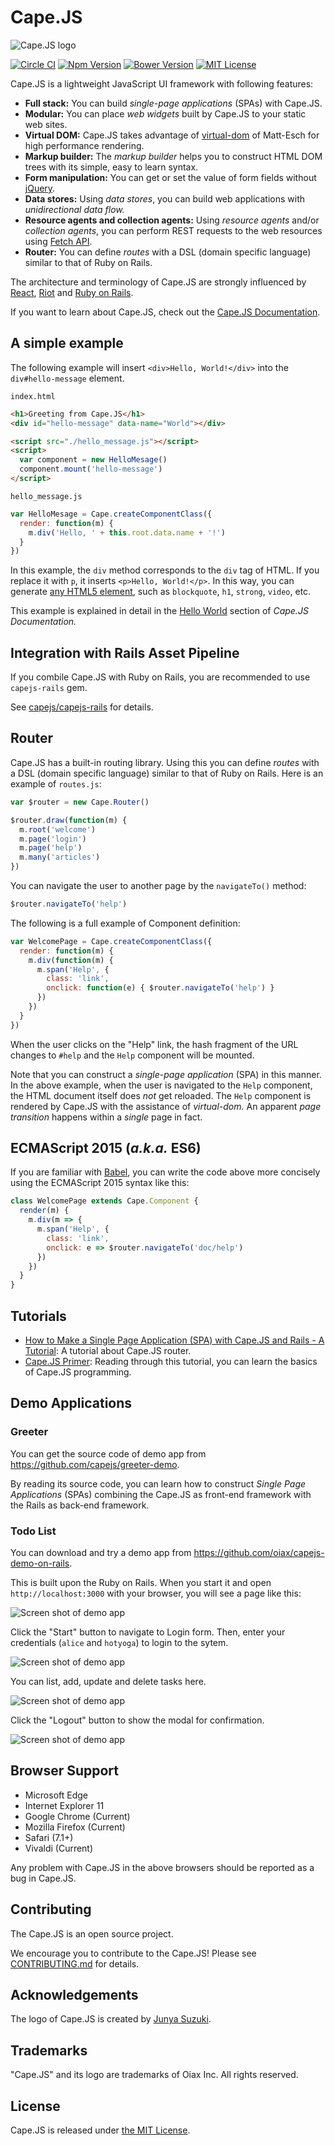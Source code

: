 # Cape.JS

![Cape.JS logo](https://cdn.rawgit.com/capejs/capejs/master/doc/logo/capejs.svg)

[![Circle CI](https://circleci.com/gh/capejs/capejs.png?style=badge)](https://circleci.com/gh/capejs/capejs)
[![Npm Version](https://badge.fury.io/js/capejs.svg)](http://badge.fury.io/js/capejs)
[![Bower Version](https://badge.fury.io/bo/capejs.svg)](http://badge.fury.io/bo/capejs)
[![MIT License](https://img.shields.io/badge/license-MIT-blue.svg)](LICENSE)

Cape.JS is a lightweight JavaScript UI framework with following features:

* **Full stack:** You can build *single-page applications* (SPAs) with Cape.JS.
* **Modular:** You can place *web widgets* built by Cape.JS to your static web sites.
* **Virtual DOM:** Cape.JS takes advantage of
[virtual-dom](https://github.com/Matt-Esch/virtual-dom)
of Matt-Esch for high performance rendering.
* **Markup builder:** The *markup builder* helps you to construct HTML DOM trees
with its simple, easy to learn syntax.
* **Form manipulation:** You can get or set the value of form fields
without [jQuery](https://jquery.com/).
* **Data stores:** Using *data stores*, you can build web applications
with *unidirectional data flow.*
* **Resource agents and collection agents:** Using *resource agents* and/or
*collection agents*, you can perform REST requests
to the web resources using [Fetch API](https://developer.mozilla.org/en/docs/Web/API/Fetch_API).
* **Router:** You can define *routes* with a DSL (domain specific language)
similar to that of Ruby on Rails.

The architecture and terminology of Cape.JS are strongly influenced by
[React](https://github.com/facebook/react),
[Riot](https://github.com/muut/riotjs)
and [Ruby on Rails](https://github.com/rails/rails).

If you want to learn about Cape.JS, check out the [Cape.JS Documentation](http://capejs.github.io/capejs/).

## A simple example

The following example will insert `<div>Hello, World!</div>` into the `div#hello-message` element.

`index.html`

```html
<h1>Greeting from Cape.JS</h1>
<div id="hello-message" data-name="World"></div>

<script src="./hello_message.js"></script>
<script>
  var component = new HelloMesage()
  component.mount('hello-message')
</script>
```

`hello_message.js`

```javascript
var HelloMesage = Cape.createComponentClass({
  render: function(m) {
    m.div('Hello, ' + this.root.data.name + '!')
  }
})
```

In this example, the `div` method corresponds to the `div` tag of HTML.
If you replace it with `p`, it inserts `<p>Hello, World!</p>`.
In this way, you can generate [any HTML5 element](http://www.w3.org/TR/html-markup/elements.html),
such as `blockquote`, `h1`, `strong`, `video`, etc.

This example is explained in detail
in the [Hello World](http://capejs.github.io/capejs/components/#hello-world) section
of *Cape.JS Documentation.*

## Integration with Rails Asset Pipeline

If you combile Cape.JS with Ruby on Rails, you are recommended to use `capejs-rails` gem.

See [capejs/capejs-rails](https://github.com/capejs/capejs-rails) for details.

## Router

Cape.JS has a built-in routing library. Using this you can define *routes* with a DSL (domain specific language)
similar to that of Ruby on Rails. Here is an example of `routes.js`:

```javascript
var $router = new Cape.Router()

$router.draw(function(m) {
  m.root('welcome')
  m.page('login')
  m.page('help')
  m.many('articles')
})
```

You can navigate the user to another page by the `navigateTo()` method:

```javascript
$router.navigateTo('help')
```

The following is a full example of Component definition:

```javascript
var WelcomePage = Cape.createComponentClass({
  render: function(m) {
    m.div(function(m) {
      m.span('Help', {
        class: 'link',
        onclick: function(e) { $router.navigateTo('help') }
      })
    })
  }
})
```

When the user clicks on the "Help" link, the hash fragment of the URL changes
to `#help` and the `Help` component will be mounted.

Note that you can construct a _single-page application_ (SPA) in this manner.
In the above example, when the user is navigated to the `Help` component,
the HTML document itself does _not_ get reloaded. The `Help` component is rendered
by Cape.JS with the assistance of _virtual-dom._
An apparent _page transition_ happens within a _single_ page in fact.

## ECMAScript 2015 (_a.k.a._ ES6)

If you are familiar with [Babel](https://babeljs.io/), you can write the code above
more concisely using the ECMAScript 2015 syntax like this:

```javascript
class WelcomePage extends Cape.Component {
  render(m) {
    m.div(m => {
      m.span('Help', {
        class: 'link',
        onclick: e => $router.navigateTo('doc/help')
      })
    })
  }
}
```

## Tutorials

* [How to Make a Single Page Application (SPA) with Cape.JS and Rails - A Tutorial](http://capejs.github.io/capejs/tutorials/greeter/): A tutorial about Cape.JS router.
* [Cape.JS Primer](http://capejs.github.io/capejs/tutorials/capejs_primer/):
  Reading through this tutorial, you can learn the basics of Cape.JS programming.

## Demo Applications

### Greeter

You can get the source code of demo app from https://github.com/capejs/greeter-demo.

By reading its source code, you can learn how to construct _Single Page Applications_ (SPAs) combining the Cape.JS as front-end framework with the Rails as back-end framework.

### Todo List

You can download and try a demo app from https://github.com/oiax/capejs-demo-on-rails.

This is built upon the Ruby on Rails. When you start it and open `http://localhost:3000` with your browser, you will see a page like this:

![Screen shot of demo app](https://cdn.rawgit.com/capejs/capejs/26ce9cefc92d7dd30921995af57545ea1a41fc7a/doc/captures/todo-demo0.png)

Click the "Start" button to navigate to Login form. Then, enter your credentials (`alice` and `hotyoga`) to login to the sytem.

![Screen shot of demo app](https://cdn.rawgit.com/capejs/capejs/26ce9cefc92d7dd30921995af57545ea1a41fc7a/doc/captures/todo-demo1.png)

You can list, add, update and delete tasks here.

![Screen shot of demo app](https://cdn.rawgit.com/capejs/capejs/26ce9cefc92d7dd30921995af57545ea1a41fc7a/doc/captures/todo-demo2.png)

Click the "Logout" button to show the modal for confirmation.

![Screen shot of demo app](https://cdn.rawgit.com/capejs/capejs/915d96806352d70cce139cfb5b5020aec312444b/doc/captures/todo-demo3.png)

## Browser Support

* Microsoft Edge
* Internet Explorer 11
* Google Chrome (Current)
* Mozilla Firefox (Current)
* Safari (7.1+)
* Vivaldi (Current)

Any problem with Cape.JS in the above browsers should be reported as a bug in Cape.JS.

## Contributing

The Cape.JS is an open source project.

We encourage you to contribute to the Cape.JS!
Please see [CONTRIBUTING.md](CONTRIBUTING.md) for details.

## Acknowledgements

The logo of Cape.JS is created by [Junya Suzuki](https://github.com/junya-suzuki).

## Trademarks

"Cape.JS" and its logo are trademarks of Oiax Inc. All rights reserved.

## License

Cape.JS is released under [the MIT License](LICENSE).
